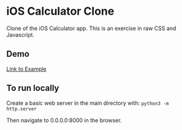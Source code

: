 # iOS Calculator Clone

Clone of the iOS Calculator app. This is an exercise in raw CSS and Javascript.

## Demo

[Link to Example](https://omalsa04.github.io/calculator/)

## To run locally

Create a basic web server in the main directory with:
`python3 -m http.server`

Then navigate to 0.0.0.0:8000 in the browser.

